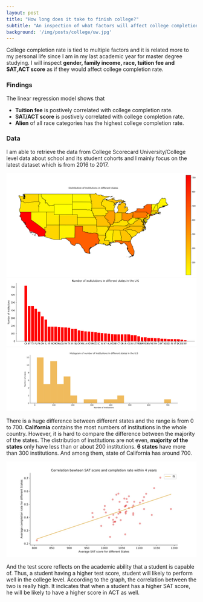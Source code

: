 ```yaml
---
layout: post
title: "How long does it take to finish college?"
subtitle: "An inspection of what factors will affect college completion rate "
background: '/img/posts/college/uw.jpg'
---
```


 College completion rate is tied to multiple factors and it is related more to my personal life since I am in my last academic year for master degree studying. I will inspect **gender, family income, race, tuition fee and SAT,ACT score** as if they would affect college completion rate.

<h3> Findings </h3>

 The linear regression model shows that 
 - <strong class="covid">Tuition fee</strong> is postively correlated with college completion rate.
 - <strong class="covid">SAT/ACT score</strong> is postively correlated with college completion rate. 
 -  <strong class="covid">Alien</strong> of all race categories has the highest college completion rate.

 <h3> Data  </h3>

 I am able to retrieve the data from College Scorecard University/College level data about school and its student cohorts and I mainly focus on the latest dataset which is from 2016 to 2017.

![map](/img/posts/college/output_3_1.png "map") 
![histogram](/img/posts/college/output_4_0.png "histogram")
![distribution](/img/posts/college/his_1.jpg "distribution")

There is a huge difference between different states and the range is from 0 to 700.  <strong class="covid">California</strong> contains the most numbers of institutions in the whole country. However, it is hard to compare the difference between the majority of the states. The distribution of institutions are not even,  <strong class="covid">majority of the states</strong> only have less than or about 200 institutions.  <strong class="covid">6 states</strong> have more than 300 institutions. And among them, state of California has around 700. 

![SAT](/img/posts/college/line_2.jpg "SAT")

And the test score reflects on the academic ability that a student is capable of. Thus, a student having a higher test score, student will likely to perform well in the college level. According to the graph, the correlation between the two is really high. It indicates that when a student has a higher SAT score, he will be likely to have a higher score in ACT as well. 





